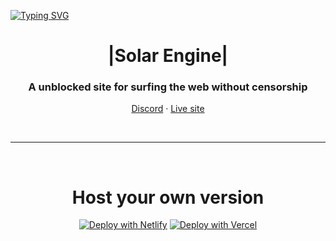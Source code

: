 [![Typing SVG](https://readme-typing-svg.herokuapp.com?font=Fira+Code&pause=1000&width=435&lines=Hello+Im+V1V!D;I+am+css%2Chtml+and+coder+mostly+css+and+html;i+am+apart+of+the+Unblocking+community+check+me+out+at++https%3A%2F%2Fdiscord.gg%2FXWnD8TjwSj;and+https%3A%2F%2Frnv3.pages.dev)](https://git.io/typing-svg)

<div align="center">
<h1>|Solar Engine|</h1>
<h3>A unblocked site for surfing the web without censorship</h3>




<p align="center">
<a target="_blank" href="https://discord.gg/zxeTgRc5rF">Discord</a> · 
<a target="_blank" href="https://rnv3.pages.dev">Live site</a>

</p>

<div align='center'>
 <br>
 <hr>
 <br>
<h1>Host your own version</h1>

[![Deploy with Netlify](https://www.netlify.com/img/deploy/button.svg)](https://app.netlify.com/start/deploy?repository=https://github.com/renagamer101/renagamer101.github.io)
[![Deploy with Vercel](https://vercel.com/button)](https://vercel.com/new/clone?repository-url=https://github.com/renagamer101/renagamer101.github.io)

<br>



